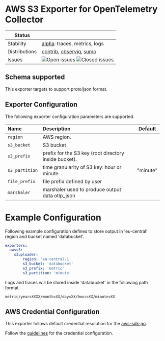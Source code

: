 # AWS S3 Exporter for OpenTelemetry Collector

<!-- status autogenerated section -->
| Status        |           |
| ------------- |-----------|
| Stability     | [alpha]: traces, metrics, logs   |
| Distributions | [contrib], [observiq], [sumo] |
| Issues        | ![Open issues](https://img.shields.io/github/issues-search/open-telemetry/opentelemetry-collector-contrib?query=is%3Aissue%20is%3Aopen%20label%3Aexporter%2Fawss3%20&label=open&color=orange&logo=opentelemetry) ![Closed issues](https://img.shields.io/github/issues-search/open-telemetry/opentelemetry-collector-contrib?query=is%3Aissue%20is%3Aclosed%20label%3Aexporter%2Fawss3%20&label=closed&color=blue&logo=opentelemetry) |

[alpha]: https://github.com/open-telemetry/opentelemetry-collector#alpha
[contrib]: https://github.com/open-telemetry/opentelemetry-collector-releases/tree/main/distributions/otelcol-contrib
[observiq]: https://github.com/observIQ/observiq-otel-collector
[sumo]: https://github.com/SumoLogic/sumologic-otel-collector
<!-- end autogenerated section -->

## Schema supported
This exporter targets to support proto/json format.

## Exporter Configuration

The following exporter configuration parameters are supported. 

| Name           | Description                                           | Default  |
|:---------------|:------------------------------------------------------|----------|
| `region`       | AWS region.                                           |          |
| `s3_bucket`    | S3 bucket                                             |          |
| `s3_prefix`    | prefix for the S3 key (root directory inside bucket). |          |
| `s3_partition` | time granularity of S3 key: hour or minute            | "minute" |
| `file_prefix`  | file prefix defined by user                           |          |
| `marshaler`    | marshaler used to produce output data otlp_json       |          |

# Example Configuration

Following example configuration defines to store output in 'eu-central' region and bucket named 'databucket'.

```yaml
exporters:
  awss3:
    s3uploader:
        region: 'eu-central-1'
        s3_bucket: 'databucket'
        s3_prefix: 'metric'
        s3_partition: 'minute'
```

Logs and traces will be stored inside 'databucket' in the following path format.

```console
metric/year=XXXX/month=XX/day=XX/hour=XX/minute=XX
```

## AWS Credential Configuration

This exporter follows default credential resolution for the
[aws-sdk-go](https://docs.aws.amazon.com/sdk-for-go/api/index.html).

Follow the [guidelines](https://docs.aws.amazon.com/sdk-for-go/v1/developer-guide/configuring-sdk.html) for the
credential configuration.

